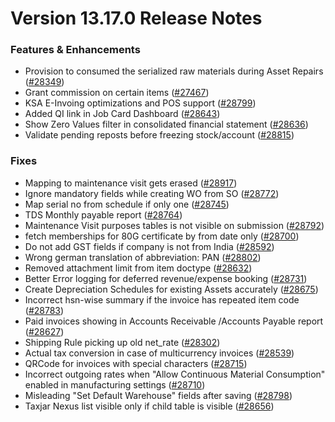 # Version 13.17.0 Release Notes

### Features & Enhancements

- Provision to consumed the serialized raw materials during Asset Repairs ([#28349](https://github.com/capkpi/erp/pull/28349))
- Grant commission on certain items ([#27467](https://github.com/capkpi/erp/pull/27467))
- KSA E-Invoing optimizations and POS support ([#28799](https://github.com/capkpi/erp/pull/28799))
- Added QI link in Job Card Dashboard ([#28643](https://github.com/capkpi/erp/pull/28643))
- Show Zero Values filter in consolidated financial statement ([#28636](https://github.com/capkpi/erp/pull/28636))
- Validate pending reposts before freezing stock/account ([#28815](https://github.com/capkpi/erp/pull/28815))


### Fixes

- Mapping to maintenance visit gets erased ([#28917](https://github.com/capkpi/erp/pull/28917))
- Ignore mandatory fields while creating WO from SO ([#28772](https://github.com/capkpi/erp/pull/28772))
- Map serial no from schedule if only one ([#28745](https://github.com/capkpi/erp/pull/28745))
- TDS Monthly payable report ([#28764](https://github.com/capkpi/erp/pull/28764))
- Maintenance Visit purposes tables is not visible on submission ([#28792](https://github.com/capkpi/erp/pull/28792))
- fetch memberships for 80G certificate by from date only ([#28700](https://github.com/capkpi/erp/pull/28700))
- Do not add GST fields if company is not from India ([#28592](https://github.com/capkpi/erp/pull/28592))
- Wrong german translation of abbreviation: PAN ([#28802](https://github.com/capkpi/erp/pull/28802))
- Removed attachment limit from item doctype ([#28632](https://github.com/capkpi/erp/pull/28632))
- Better Error logging for deferred revenue/expense booking ([#28731](https://github.com/capkpi/erp/pull/28731))
- Create Depreciation Schedules for existing Assets accurately ([#28675](https://github.com/capkpi/erp/pull/28675))
- Incorrect hsn-wise summary if the invoice has repeated item code ([#28783](https://github.com/capkpi/erp/pull/28783))
- Paid invoices showing in Accounts Receivable /Accounts Payable report ([#28627](https://github.com/capkpi/erp/pull/28627))
- Shipping Rule picking up old net_rate ([#28302](https://github.com/capkpi/erp/pull/28302))
- Actual tax conversion in case of multicurrency invoices ([#28539](https://github.com/capkpi/erp/pull/28539))
- QRCode for invoices with special characters ([#28715](https://github.com/capkpi/erp/pull/28715))
- Incorrect outgoing rates when "Allow Continuous Material Consumption" enabled in manufacturing settings ([#28710](https://github.com/capkpi/erp/pull/28710))
- Misleading "Set Default Warehouse" fields after saving ([#28798](https://github.com/capkpi/erp/pull/28798))
- Taxjar Nexus list visible only if child table is visible ([#28656](https://github.com/capkpi/erp/pull/28656))